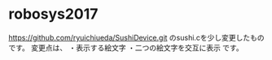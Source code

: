 # robosys2017
https://github.com/ryuichiueda/SushiDevice.git
のsushi.cを少し変更したものです。
変更点は、
・表示する絵文字
・二つの絵文字を交互に表示
です。
